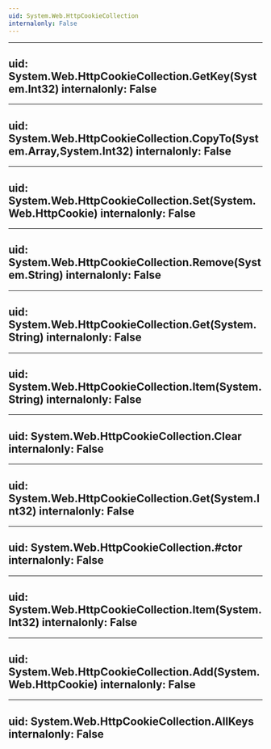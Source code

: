 ```yaml
---
uid: System.Web.HttpCookieCollection
internalonly: False
---
```


---
uid: System.Web.HttpCookieCollection.GetKey(System.Int32)
internalonly: False
---

---
uid: System.Web.HttpCookieCollection.CopyTo(System.Array,System.Int32)
internalonly: False
---

---
uid: System.Web.HttpCookieCollection.Set(System.Web.HttpCookie)
internalonly: False
---

---
uid: System.Web.HttpCookieCollection.Remove(System.String)
internalonly: False
---

---
uid: System.Web.HttpCookieCollection.Get(System.String)
internalonly: False
---

---
uid: System.Web.HttpCookieCollection.Item(System.String)
internalonly: False
---

---
uid: System.Web.HttpCookieCollection.Clear
internalonly: False
---

---
uid: System.Web.HttpCookieCollection.Get(System.Int32)
internalonly: False
---

---
uid: System.Web.HttpCookieCollection.#ctor
internalonly: False
---

---
uid: System.Web.HttpCookieCollection.Item(System.Int32)
internalonly: False
---

---
uid: System.Web.HttpCookieCollection.Add(System.Web.HttpCookie)
internalonly: False
---

---
uid: System.Web.HttpCookieCollection.AllKeys
internalonly: False
---
